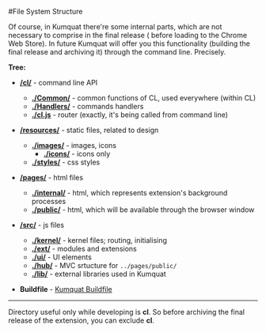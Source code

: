 #File System Structure

Of course, in Kumquat there're some internal parts, which are not necessary to comprise in the final release (
before loading to the Chrome Web Store). In future Kumquat will offer you this functionality (building the final
release and archiving it) through the command line. Precisely.

__Tree:__

* [__/cl/__](https://github.com/chernikovalexey/Kumquat/tree/master/cl) - command line API
  * [__./Common/__](https://github.com/chernikovalexey/Kumquat/tree/master/cl/Common) - common functions of CL, used everywhere (within CL)
  * [__./Handlers/__](https://github.com/chernikovalexey/Kumquat/tree/master/cl/Handlers) - commands handlers
  * [__./cl.js__](https://github.com/chernikovalexey/Kumquat/tree/master/cl/cl.js) - router (exactly, it's being called from command line)

* [__/resources/__](https://github.com/chernikovalexey/Kumquat/tree/master/resources) - static files, related to design
  * [__./images/__](https://github.com/chernikovalexey/Kumquat/tree/master/resources/images) - images, icons
    * [__./icons/__](https://github.com/chernikovalexey/Kumquat/tree/master/resources/images/icons) - icons only
  * [__./styles/__](https://github.com/chernikovalexey/Kumquat/tree/master/resources/styles) - css styles
  
* [__/pages/__](https://github.com/chernikovalexey/Kumquat/tree/master/pages) - html files
  * [__./internal/__](https://github.com/chernikovalexey/Kumquat/tree/master/pages/internal) - html, which represents extension's background processes
  * [__./public/__](https://github.com/chernikovalexey/Kumquat/tree/master/pages/public) - html, which will be available through the browser window
  
* [__/src/__](https://github.com/chernikovalexey/Kumquat/tree/master/src) - js files
  * [__./kernel/__](https://github.com/chernikovalexey/Kumquat/tree/master/src/kernel) - kernel files; routing, initialising
  * [__./ext/__](https://github.com/chernikovalexey/Kumquat/tree/master/src/ext) - modules and extensions
  * [__./ui/__](https://github.com/chernikovalexey/Kumquat/tree/master/src/ui) - UI elements
  * [__./hub/__](https://github.com/chernikovalexey/Kumquat/tree/master/src/hub) - MVC srtucture for `../pages/public/`
  * [__./lib/__](https://github.com/chernikovalexey/Kumquat/tree/master/src/lib) - external libraries used in Kumquat

* __Buildfile__ - [Kumquat Buildfile](https://github.com/chernikovalexey/Kumquat/tree/master/documentation/Buildfile.md)

---

Directory useful only while developing is __cl__. So before archiving the final release of the extension, you can
exclude __cl__.